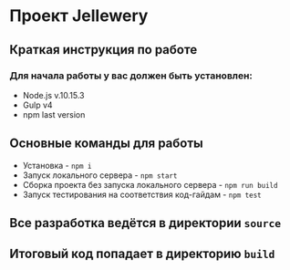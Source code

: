 # Проект Jellewery
## Краткая инструкция по работе
### Для начала работы у вас должен быть установлен:
* Node.js v.10.15.3
* Gulp v4
* npm last version
## Основные команды для работы
* Установка - `npm i`
* Запуск локального сервера - `npm start`
* Сборка проекта без запуска локального сервера - `npm run build`
* Запуск тестирования на соответствия код-гайдам - `npm test`

## Все разработка ведётся в директории `source`
## Итоговый код попадает в директорию `build`
